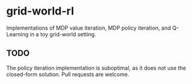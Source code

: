# grid-world-rl

Implementations of MDP value iteration, MDP policy iteration, and Q-Learning in a toy grid-world setting.

## TODO

The policy iteration implementation is suboptimal, as it does not use the closed-form solution. Pull requests are welcome.
